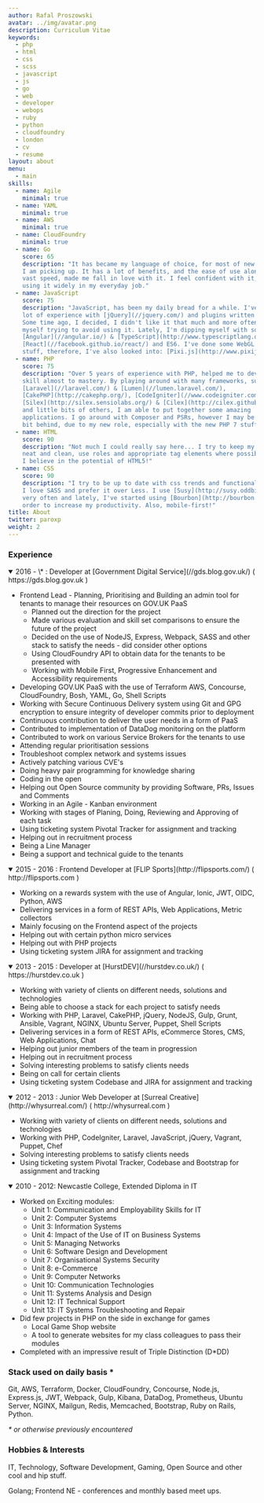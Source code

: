 ```yaml
---
author: Rafal Proszowski
avatar: ../img/avatar.png
description: Curriculum Vitae
keywords:
  - php
  - html
  - css
  - scss
  - javascript
  - js
  - go
  - web
  - developer
  - webops
  - ruby
  - python
  - cloudfoundry
  - london
  - cv
  - resume
layout: about
menu:
  - main
skills:
  - name: Agile
    minimal: true
  - name: YAML
    minimal: true
  - name: AWS
    minimal: true
  - name: CloudFoundry
    minimal: true
  - name: Go
    score: 65
    description: "It has became my language of choice, for most of new projects
    I am picking up. It has a lot of benefits, and the ease of use along with
    vast speed, made me fall in love with it. I feel confident with it, as I am
    using it widely in my everyday job."
  - name: JavaScript
    score: 75
    description: "JavaScript, has been my daily bread for a while. I've got a
    lot of experience with [jQuery](//jquery.com/) and plugins written for it.
    Some time ago, I decided, I didn't like it that much and more often find
    myself trying to avoid using it. Lately, I'm dipping myself with some
    [Angular](//angular.io/) & [TypeScript](http://www.typescriptlang.org/),
    [React](//facebook.github.io/react/) and ES6. I've done some WebGL
    stuff, therefore, I've also looked into: [Pixi.js](http://www.pixijs.com/)."
  - name: PHP
    score: 75
    description: "Over 5 years of experience with PHP, helped me to develop this
    skill almost to mastery. By playing around with many frameworks, such as
    [Laravel](//laravel.com/) & [Lumen](//lumen.laravel.com/),
    [CakePHP](http://cakephp.org/), [CodeIgniter](//www.codeigniter.com/),
    [Silex](http://silex.sensiolabs.org/) & [Cilex](http://cilex.github.io/),
    and little bits of others, I am able to put together some amazing
    applications. I go around with Composer and PSRs, however I may be a little
    bit behind, due to my new role, especially with the new PHP 7 stuff."
  - name: HTML
    score: 90
    description: "Not much I could really say here... I try to keep my syntax
    neat and clean, use roles and appropriate tag elements where possible...
    I believe in the potential of HTML5!"
  - name: CSS
    score: 90
    description: "I try to be up to date with css trends and functionality.
    I love SASS and prefer it over Less. I use [Susy](http://susy.oddbird.net/)
    very often and lately, I've started using [Bourbon](http://bourbon.io/), in
    order to increase my productivity. Also, mobile-first!"
title: About
twitter: paroxp
weight: 2
---
```


### Experience

<details data-details open>
  <summary>
    <time datetime="2016-08-08" title="August 8th 2016 - Current">
      2016 - \*
    </time>:
    Developer at [Government Digital Service](//gds.blog.gov.uk/)
    <span aria-hidden>( https://gds.blog.gov.uk )</span>
  </summary>

  - Frontend Lead - Planning, Prioritising and Building an admin tool for
    tenants to manage their resources on GOV.UK PaaS
    - Planned out the direction for the project
    - Made various evaluation and skill set comparisons to ensure the future of
      the project
    - Decided on the use of NodeJS, Express, Webpack, SASS and other stack to
      satisfy the needs - did consider other options
    - Using CloudFoundry API to obtain data for the tenants to be presented with
    - Working with Mobile First, Progressive Enhancement and Accessibility
      requirements
  - Developing GOV.UK PaaS with the use of Terraform AWS, Concourse,
    CloudFoundry, Bosh, YAML, Go, Shell Scripts
  - Working with Secure Continuous Delivery system using Git and GPG encryption
    to ensure integrity of developer commits prior to deployment
  - Continuous contribution to deliver the user needs in a form of PaaS
  - Contributed to implementation of DataDog monitoring on the platform
  - Contributed to work on various Service Brokers for the tenants to use
  - Attending regular prioritisation sessions
  - Troubleshoot complex network and systems issues
  - Actively patching various CVE's
  - Doing heavy pair programming for knowledge sharing
  - Coding in the open
  - Helping out Open Source community by providing Software, PRs, Issues and
    Comments
  - Working in an Agile - Kanban environment
  - Working with stages of Planing, Doing, Reviewing and Approving of each task
  - Using ticketing system Pivotal Tracker for assignment and tracking
  - Helping out in recruitment process
  - Being a Line Manager
  - Being a support and technical guide to the tenants

</details>
<details data-details open>
  <summary>
    <time datetime="2015-11-30" title="November 30th 2015 - August 5th 2016">
      2015 - 2016
    </time>:
    Frontend Developer at [FLIP Sports](http://flipsports.com/)
    <span aria-hidden>( http://flipsports.com )</span>
  </summary>

  - Working on a rewards system with the use of Angular, Ionic, JWT, OIDC,
    Python, AWS
  - Delivering services in a form of REST APIs, Web Applications, Metric
    collectors
  - Mainly focusing on the Frontend aspect of the projects
  - Helping out with certain python micro services
  - Helping out with PHP projects
  - Using ticketing system JIRA for assignment and tracking

</details>
<details data-details open>
  <summary>
    <time datetime="2013-06-17" title="June 17th 2013 - November 27th 2015">
      2013 - 2015
    </time>:
    Developer at [HurstDEV](//hurstdev.co.uk/)
    <span aria-hidden>( https://hurstdev.co.uk )</span>
  </summary>

  - Working with variety of clients on different needs, solutions and
    technologies
  - Being able to choose a stack for each project to satisfy needs
  - Working with PHP, Laravel, CakePHP, jQuery, NodeJS, Gulp, Grunt, Ansible,
    Vagrant, NGINX, Ubuntu Server, Puppet, Shell Scripts
  - Delivering services in a form of REST APIs, eCommerce Stores, CMS,
    Web Applications, Chat
  - Helping out junior members of the team in progression
  - Helping out in recruitment process
  - Solving interesting problems to satisfy clients needs
  - Being on call for certain clients
  - Using ticketing system Codebase and JIRA for assignment and tracking

</details>
<details data-details open>
  <summary>
    <time datetime="2012-09-17" title="September 17th 2012 - June 14th 2013">
      2012 - 2013
    </time>:
    Junior Web Developer at [Surreal Creative](http://whysurreal.com/)
    <span aria-hidden>( http://whysurreal.com )</span>
  </summary>

  - Working with variety of clients on different needs, solutions and
    technologies
  - Working with PHP, CodeIgniter, Laravel, JavaScript, jQuery, Vagrant, Puppet,
    Chef
  - Solving interesting problems to satisfy clients needs
  - Using ticketing system Pivotal Tracker, Codebase and Bootstrap for
    assignment and tracking

</details>
<details data-details="no-print" open>
  <summary>
    2010 - 2012: Newcastle College, Extended Diploma in IT
  </summary>

  - Worked on Exciting modules:
    - Unit 1: Communication and Employability Skills for IT
    - Unit 2: Computer Systems
    - Unit 3: Information Systems
    - Unit 4: Impact of the Use of IT on Business Systems
    - Unit 5: Managing Networks
    - Unit 6: Software Design and Development
    - Unit 7: Organisational Systems Security
    - Unit 8: e-Commerce
    - Unit 9: Computer Networks
    - Unit 10: Communication Technologies
    - Unit 11: Systems Analysis and Design
    - Unit 12: IT Technical Support
    - Unit 13: IT Systems Troubleshooting and Repair
  - Did few projects in PHP on the side in exchange for games
    - Local Game Shop website
    - A tool to generate websites for my class colleagues to pass their modules
  - Completed with an impressive result of Triple Distinction (D\*DD)

</details>

### Stack used on daily basis \*

Git, AWS, Terraform, Docker, CloudFoundry, Concourse, Node.js, Express.js, JWT,
Webpack, Gulp, Kibana, DataDog, Prometheus, Ubuntu Server, NGINX, Mailgun,
Redis, Memcached, Bootstrap, Ruby on Rails, Python.

_\* or otherwise previously encountered_

### Hobbies & Interests

IT, Technology, Software Development, Gaming, Open Source and other cool and hip
stuff.

Golang; Frontend NE -  conferences and monthly based meet ups.
